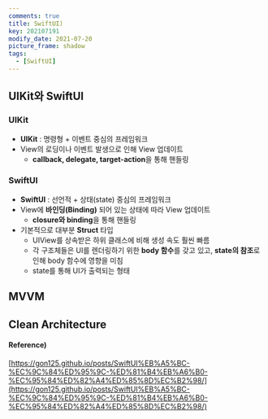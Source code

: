 ```yaml
---
comments: true
title: SwiftUI) 
key: 202107191
modify_date: 2021-07-20
picture_frame: shadow
tags:
  - [SwiftUI]
---
```

 
## UIKit와 SwiftUI
 
### UIKit
 
- **UIKit** : 명령형 + 이벤트 중심의 프레임워크
- View의 로딩이나 이벤트 발생으로 인해 View 업데이트
  - **callback, delegate, target-action**을 통해 핸들링
 
### SwiftUI
 
- **SwiftUI** : 선언적 + 상태(state) 중심의 프레임워크
- View에 **바인딩(Binding)** 되어 있는 상태에 따라 View 업데이트
  - **closure와 binding**을 통해 핸들링
- 기본적으로 대부분 **Struct** 타입
  - UIView를 상속받은 하위 클래스에 비해 생성 속도 훨씬 빠름
  - 각 구조체들은 UI를 렌더링하기 위한 **body 함수**를 갖고 있고, **state의 참조**로 인해 body 함수에 영향을 미침
  - state를 통해 UI가 출력되는 형태
 
## MVVM
 

 
## Clean Architecture
 

 
#### Reference)
 
[https://gon125.github.io/posts/SwiftUI%EB%A5%BC-%EC%9C%84%ED%95%9C-%ED%81%B4%EB%A6%B0-%EC%95%84%ED%82%A4%ED%85%8D%EC%B2%98/](https://gon125.github.io/posts/SwiftUI%EB%A5%BC-%EC%9C%84%ED%95%9C-%ED%81%B4%EB%A6%B0-%EC%95%84%ED%82%A4%ED%85%8D%EC%B2%98/)   
